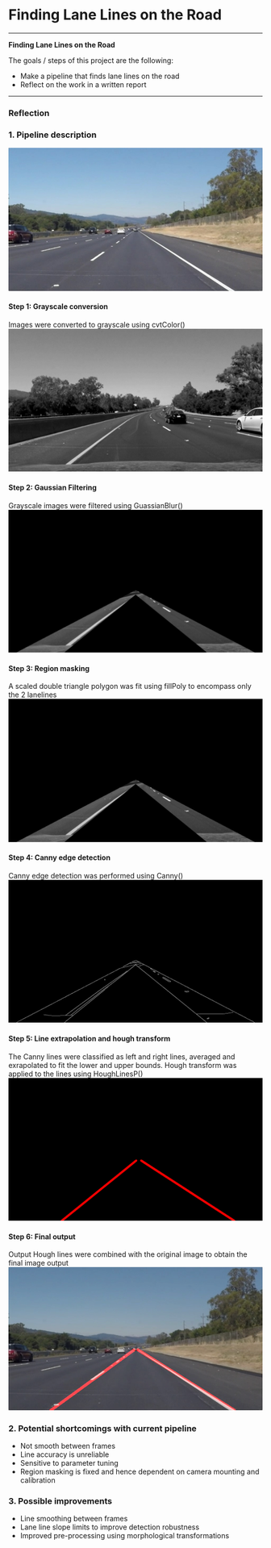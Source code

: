 # **Finding Lane Lines on the Road**
---

**Finding Lane Lines on the Road**

The goals / steps of this project are the following:
* Make a pipeline that finds lane lines on the road
* Reflect on the work in a written report

---

### Reflection

### 1. Pipeline description
![Original](./test_images_output/original.jpg)
#### Step 1: Grayscale conversion
Images were converted to grayscale using cvtColor()
![Grayscale](./test_images_output/grayscale.jpg)

#### Step 2: Gaussian Filtering
Grayscale images were filtered using GuassianBlur()
![Gaussian Filtering](./test_images_output/blurred.jpg)

#### Step 3: Region masking
A scaled double triangle polygon was fit using fillPoly to encompass only the 2 lanelines
![Region Masking](./test_images_output/masked.jpg)

#### Step 4: Canny edge detection
Canny edge detection was performed using Canny()
![Canny Edge Detection](./test_images_output/canny.jpg)

#### Step 5: Line extrapolation and hough transform
The Canny lines were classified as left and right lines, averaged and exrapolated to fit the lower and upper bounds.
Hough transform was applied to the lines using HoughLinesP()
![Hough Transform](./test_images_output/hough.jpg)

#### Step 6: Final output
Output Hough lines were combined with the original image to obtain the final image output
![Result](./test_images_output/final.jpg)

### 2. Potential shortcomings with current pipeline
- Not smooth between frames
- Line accuracy is unreliable
- Sensitive to parameter tuning
- Region masking is fixed and hence dependent on camera mounting and calibration


### 3. Possible improvements
- Line smoothing between frames
- Lane line slope limits to improve detection robustness
- Improved pre-processing using morphological transformations
